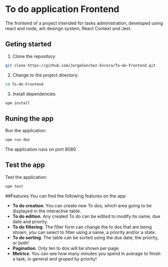 # To do application Frontend
The frontend of a project intended for tasks administration, developed using react and node, ant desingn system, React Context and Jest.

## Geting started
1. Clone the repository:
   
```bash
git clone https://github.com/JorgeSanchez-Encora/To-do-Frontend.git
```

2. Change to the project directory:
   
```bash
cd To-do-Frontend
```

3. Install dependencies
```bash
npm install
```


## Runing the app
Run the application:

```bash
npm run dev
```

The application runs on port 8080

## Test the app
Test the application:

```bash
npm test
```

##Features
You can find the following features on the app:

- **To do creation**. You can create new To dos, which area going to be displayed in the interactive table.
- **To do edition**. Any created To do can be edited to modify its name, due date and priority.
- **To do filtering**. The filter form can change the to dos that are being shown, you can select to filter using a name, a priority and/or a state.
- **To do sorting**. The table can be sorted using the due date, the priority, or both!
- **Pagination**. Only ten to dos will be shown per page.
- **Metrics**. You can see how many minutes you spend in average to finish a task, in general and gruped by priority!